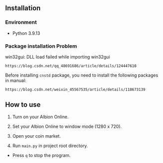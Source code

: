 
## Installation

### Environment

- Python 3.9.13


### Package installation Problem

win32gui: DLL load failed while importing win32gui
```
https://blog.csdn.net/qq_48691686/article/details/124447610
```

Before installing `cnstd` package, you need to install the following packages in manual:
```
https://blog.csdn.net/weixin_45567535/article/details/118673139
```

## How to use

1. Turn on your Albion Online.

2. Set your Albion Online to window mode (1280 x 720).

3. Open your coin market.

4. Run `main.py` in project root directory.

- Press `q` to stop the program.